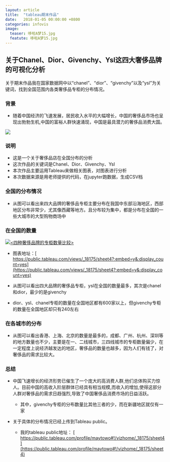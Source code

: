 ```yaml
---
layout: article
title:  "tableau期末作品"
date:   2018-01-05 00:00:00 +0800
categories: infovis
image: 
  teaser: 哆啦A梦15.jpg
  featute: 哆啦A梦15.jpg
---
```








## 关于Chanel、Dior、Givenchy、Ysl这四大奢侈品牌的可视化分析

关于期末作品我在国家数据网中以“chanel”、“dior”、“givenchy”以及“ysl”为关键词，找到全国范围内各类奢侈品专柜的分布情况。

### 背景

+ 随着中国经济的飞速发展，居民收入水平的大幅增长，中国的奢侈品市场也呈现出勃勃生机,中国的富裕人群快速涌现，中国是最具潜力的奢侈品消费大国。

<img src="https://maytowo.github.io/images/tableau-奢侈品-01.jpg">


### 说明

+ 这是一个关于奢侈品店在全国分布的分析
+ 这次作品的关键词是Chanel、Dior、Givenchy、Ysl
+ 本次作品主要运用Tableau来做相关图表，对图表进行分析
+ 本次数据来源是用老师提供的代码，在jupyter跑数据，生成CSV档


### 全国的分布情况



+ 从图可以看出来四大品牌的奢侈品专柜主要分布在我国中东部沿海地区，西部地区分布非常少，尤其像西藏等地方。且分布较为集中，都是分布在全国的一些大城市的大型购物商场中

### 在全国的数量

<div class='tableauPlaceholder' id='viz1515164051437' style='position: relative'><noscript><a href='#'><img alt='&lt;四种奢侈品牌的专柜数量比较&gt; ' src='https:&#47;&#47;public.tableau.com&#47;static&#47;images&#47;_1&#47;_18175&#47;sheet4&#47;1_rss.png' style='border: none' /></a></noscript><object class='tableauViz'  style='display:none;'><param name='host_url' value='https%3A%2F%2Fpublic.tableau.com%2F' /> <param name='embed_code_version' value='3' /> <param name='site_root' value='' /><param name='name' value='_18175&#47;sheet4' /><param name='tabs' value='no' /><param name='toolbar' value='yes' /><param name='static_image' value='https:&#47;&#47;public.tableau.com&#47;static&#47;images&#47;_1&#47;_18175&#47;sheet4&#47;1.png' /> <param name='animate_transition' value='yes' /><param name='display_static_image' value='yes' /><param name='display_spinner' value='yes' /><param name='display_overlay' value='yes' /><param name='display_count' value='yes' /></object></div><script type='text/javascript'>var divElement = document.getElementById('viz1515164051437');var vizElement = divElement.getElementsByTagName('object')[0];vizElement.style.width='100%';vizElement.style.height=(divElement.offsetWidth*0.75)+'px';var scriptElement = document.createElement('script');scriptElement.src = 'https://public.tableau.com/javascripts/api/viz_v1.js';vizElement.parentNode.insertBefore(scriptElement, vizElement);</script>

   + 图表地址：[ https://public.tableau.com/views/_18175/sheet4?:embed=y&:display_count=yes](https://public.tableau.com/views/_18175/sheet4?:embed=y&:display_count=yes)
  

+ 从图可以看出四大品牌的奢侈品专柜，ysl在全国的数量最多，其次是chanel和dior，最少的是givenchy
+ dior、ysl、chanel专柜的数量在全国地区都有600家以上，但givenchy专柜的数量在全国地区却只有240左右

### 在各城市的分布



+ 从图可以看出香港、上海、北京的数量是最多的，成都、广州、杭州、深圳等的地方数量也不少，主要是在一、二线城市，三四线城市的专柜数量偏少，在一定程度上说经济越发达的地区，奢侈品的数量也越多，因为人们有钱了，对奢侈品的需求比较大。

### 总结

+ 中国飞速增长的经济形势已催生了一个庞大的高消费人群,他们总体购买力惊人。目前中国的高收入阶层群体已经具有相当规模,而收入的增加,使得这部分人群对奢侈品的需求日趋强烈,导致了中国奢侈品消费市场的日益活跃。
    + 其中，givenchy专柜的分布数量比其他三者的少，而在新疆地区就仅有一家
   
    
+ 关于具体的分布情况已经上传到Tableau public。

  + 我的tableau public地址： [ https://public.tableau.com/profile/maytowo#!/vizhome/_18175/sheet4](https://public.tableau.com/profile/maytowo#!/vizhome/_18175/sheet4)